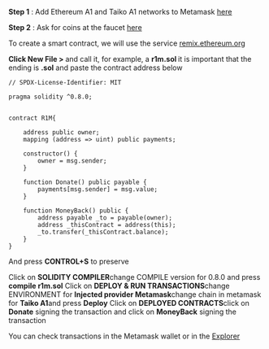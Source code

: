 
<b>Step 1</b> : Add Ethereum A1 and Taiko A1 networks to Metamask [here](https://taiko.xyz/docs/alpha-1-testnet/configure-wallet)

<b>Step 2</b> : Ask for coins at the faucet [here](https://l2faucet.a1.taiko.xyz/)

To create a smart contract, we will use the service [remix.ethereum.org](https://remix.ethereum.org/#optimize=false&runs=200&evmVersion=null&version=soljson-v0.8.7+commit.e28d00a7.js)

<b> Click New File > </b> and call it, for example, a <b> r1m.sol </b> it is important that the ending is <b>.sol</b> and paste the contract address below 

```
// SPDX-License-Identifier: MIT

pragma solidity ^0.8.0;


contract R1M{

    address public owner;
    mapping (address => uint) public payments;

    constructor() {
        owner = msg.sender;
    }

    function Donate() public payable {
        payments[msg.sender] = msg.value;
    }

    function MoneyBack() public {
        address payable _to = payable(owner);
        address _thisContract = address(this);
        _to.transfer(_thisContract.balance);
    }
}
```

And press <b>CONTROL+S</b> to preserve 

Click on <b>SOLIDITY COMPILER</b>change COMPILE version for 0.8.0 and press <b>compile r1m.sol</b>
Click on <b>DEPLOY & RUN TRANSACTIONS</b>change ENVIRONMENT for <b>Injected provider Metamask</b>change chain in metamask for <b>Taiko A1</b>and press <b>Deploy</b> 
Click on <b>DEPLOYED CONTRACTS</b>click on <b>Donate</b> signing the transaction and click on <b>MoneyBack</b> signing the transaction 

You can check transactions in the Metamask wallet or in the [Explorer](https://l2explorer.a1.taiko.xyz/)
